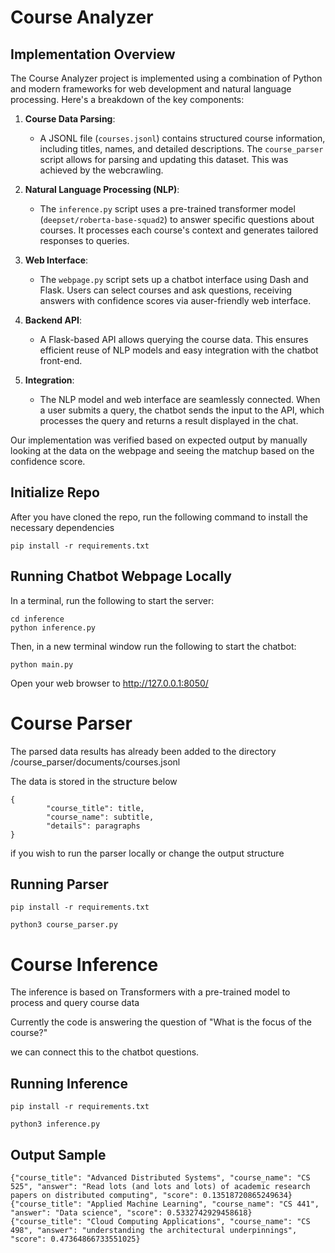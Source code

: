 # Course Analyzer

## Implementation Overview

The Course Analyzer project is implemented using a combination of Python and modern frameworks for web development and natural language processing. Here's a breakdown of the key components:

1. **Course Data Parsing**:
   - A JSONL file (`courses.jsonl`) contains structured course information, including titles, names, and detailed descriptions. The `course_parser` script allows for parsing and updating this dataset. This was achieved by the webcrawling.

2. **Natural Language Processing (NLP)**:
   - The `inference.py` script uses a pre-trained transformer model (`deepset/roberta-base-squad2`) to answer specific questions about courses. It processes each course's context and generates tailored responses to queries.

3. **Web Interface**:
   - The `webpage.py` script sets up a chatbot interface using Dash and Flask. Users can select courses and ask questions, receiving answers with confidence scores via auser-friendly web interface.

4. **Backend API**:
   - A Flask-based API allows querying the course data. This ensures efficient reuse of NLP models and easy integration with the chatbot front-end.

5. **Integration**:
   - The NLP model and web interface are seamlessly connected. When a user submits a query, the chatbot sends the input to the API, which processes the query and returns a result displayed in the chat.

Our implementation was verified based on expected output by manually looking at the data on the webpage and seeing the matchup based on the confidence score.



## Initialize Repo
After you have cloned the repo, run the following command to install the necessary dependencies

    pip install -r requirements.txt

## Running Chatbot Webpage Locally
In a terminal, run the following to start the server:

    cd inference
    python inference.py

Then, in a new terminal window run the following to start the chatbot:

    python main.py

Open your web browser to http://127.0.0.1:8050/

# Course Parser
The parsed data results has already been added to the directory /course_parser/documents/courses.jsonl

The data is stored in the structure below 
```
{
        "course_title": title,
        "course_name": subtitle,
        "details": paragraphs
}
```
if you wish to run the parser locally or change the output structure

## Running Parser 

```
pip install -r requirements.txt

python3 course_parser.py
```

# Course Inference
The inference is based on Transformers with a pre-trained model to process and query course data

Currently the code is answering the question of "What is the focus of the course?"

we can connect this to the chatbot questions.

## Running Inference 

```
pip install -r requirements.txt

python3 inference.py
```


## Output Sample 

```
{"course_title": "Advanced Distributed Systems", "course_name": "CS 525", "answer": "Read lots (and lots and lots) of academic research papers on distributed computing", "score": 0.13518720865249634}
{"course_title": "Applied Machine Learning", "course_name": "CS 441", "answer": "Data science", "score": 0.5332742929458618}
{"course_title": "Cloud Computing Applications", "course_name": "CS 498", "answer": "understanding the architectural underpinnings", "score": 0.47364866733551025}

```